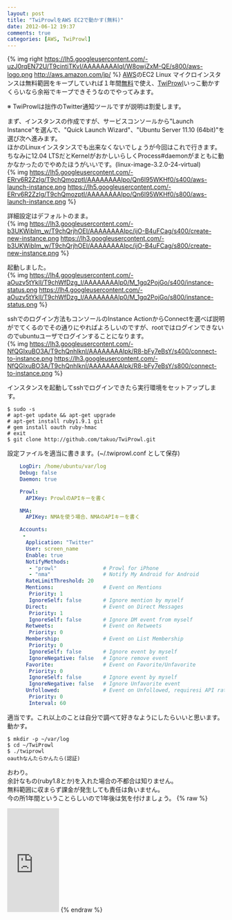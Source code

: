 ```yaml
---
layout: post
title: "TwiProwlをAWS EC2で動かす(無料)"
date: 2012-06-12 19:37
comments: true
categories: [AWS, TwiProwl]
---
```

{% img right https://lh5.googleusercontent.com/-uzJ0rqEN72U/T9cintiTKvI/AAAAAAAAIqI/W8owjZxM-QE/s800/aws-logo.png http://aws.amazon.com/jp/ %}
[AWS](http://aws.amazon.com/jp/)のEC2 Linux マイクロインスタンスは無料範囲をキープしていれば１年間[無料](http://aws.amazon.com/jp/free/)で使え、[TwiProwl](http://github.com/takuo/TwiProwl)いっこ動かすくらいなら余裕でキープできそうなのでやってみます。


※ TwiProwlは拙作のTwitter通知ツールですが説明は割愛します。
<!-- more -->

まず、インスタンスの作成ですが、サービスコンソールから"Launch Instance"を選んで、"Quick Launch Wizard"、"Ubuntu Server 11.10 (64bit)"を選び次へ進みます。  
ほかのLinuxインスタンスでも出来なくないでしょうが今回はこれで行きます。ちなみに12.04 LTSだとKernelがおかしいらしくProcess#daemonがまともに動かなかったのでやめたほうがいいです。(linux-image-3.2.0-24-virtual)  
{% img https://lh5.googleusercontent.com/-ERrv6R2Zzlg/T9chQmozptI/AAAAAAAAIpo/Qn6I95WKHf0/s400/aws-launch-instance.png https://lh5.googleusercontent.com/-ERrv6R2Zzlg/T9chQmozptI/AAAAAAAAIpo/Qn6I95WKHf0/s800/aws-launch-instance.png %}

詳細設定はデフォルトのまま。  
{% img https://lh3.googleusercontent.com/-b3UKWibIm_w/T9chQrjhOEI/AAAAAAAAIpc/ijO-B4uFCag/s400/create-new-instance.png https://lh3.googleusercontent.com/-b3UKWibIm_w/T9chQrjhOEI/AAAAAAAAIpc/ijO-B4uFCag/s800/create-new-instance.png %}

起動しました。  
{% img https://lh4.googleusercontent.com/-aOuzv5tYklI/T9chWfDzg_I/AAAAAAAAIp0/M_1gq2PojGo/s400/instance-status.png https://lh4.googleusercontent.com/-aOuzv5tYklI/T9chWfDzg_I/AAAAAAAAIp0/M_1gq2PojGo/s800/instance-status.png %}

sshでのログイン方法もコンソールのInstance ActionからConnectを選べば説明がでてくるのでその通りにやればよろしいのですが、rootではログインできないのでubuntuユーザでログインすることになります。  
{% img https://lh3.googleusercontent.com/-NfQGIxuBO3A/T9chQnhlknI/AAAAAAAAIpk/R8-bFy7eBsY/s400/connect-to-instance.png https://lh3.googleusercontent.com/-NfQGIxuBO3A/T9chQnhlknI/AAAAAAAAIpk/R8-bFy7eBsY/s800/connect-to-instance.png %}

インスタンスを起動してsshでログインできたら実行環境をセットアップします。

    $ sudo -s
    # apt-get update && apt-get upgrade
    # apt-get install ruby1.9.1 git
    # gem install oauth ruby-hmac
    # exit
    $ git clone http://github.com/takuo/TwiProwl.git

設定ファイルを適当に書きます。(~/.twiprowl.conf として保存)

``` yaml /home/ubuntu/.twiprowl.conf
    LogDir: /home/ubuntu/var/log
    Debug: false
    Daemon: true

    Prowl:
      APIKey: ProwlのAPIキーを書く

    NMA:
      APIKey: NMAを使う場合、NMAのAPIキーを書く

    Accounts:
     -
      Application: "Twitter"
      User: screen_name
      Enable: true
      NotifyMethods:
       - "prowl"               # Prowl for iPhone
       - "nma"                 # Notify My Android for Android
      RateLimitThreshold: 20
      Mentions:                # Event on Mentions
       Priority: 1
       IgnoreSelf: false       # Ignore mention by myself
      Direct:                  # Event on Direct Messages
       Priority: 1
       IgnoreSelf: false       # Ignore DM event from myself
      Retweets:                # Event on Retweets
       Priority: 0
      Membership:              # Event on List Membership
       Priority: 0
       IgnoreSelf: false       # Ignore event by myself
       IgnoreNegative: false   # Ignore remove event
      Favorite:                # Event on Favorite/Unfavorite
       Priority: 0
       IgnoreSelf: false       # Ignore event by myself
       IgnoreNegative: false   # Ignore Unfavorite event
      Unfollowed:              # Event on Unfollowed, requiresi API rate
       Priority: 0
       Interval: 60
```

適当です。これ以上のことは自分で調べて好きなようにしたらいいと思います。
動かす。

    $ mkdir -p ~/var/log
    $ cd ~/TwiProwl
    $ ./twiprowl
    oauthなんたらかんたら(認証)

おわり。  
余計なもの(ruby1.8とか)を入れた場合の不都合は知りません。  
無料範囲に収まらず課金が発生しても責任は負いません。  
今の所1年間ということらしいので1年後は気を付けましょう。
{% raw %}
<iframe src="http://rcm-jp.amazon.co.jp/e/cm?lt1=_blank&bc1=000000&IS2=1&bg1=FFFFFF&fc1=000000&lc1=0000FF&t=takuojp02-22&o=9&p=8&l=as4&m=amazon&f=ifr&ref=ss_til&asins=4844329804" style="width:120px;height:240px;" scrolling="no" marginwidth="0" marginheight="0" frameborder="0"></iframe>
{% endraw %}
